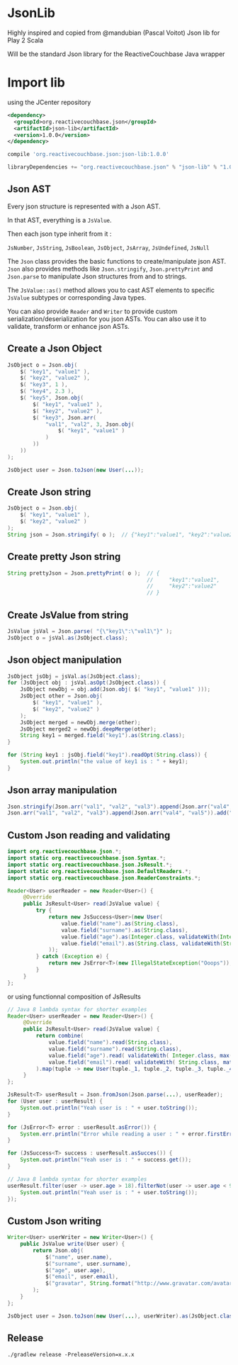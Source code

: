 # JsonLib

Highly inspired and copied from @mandubian (Pascal Voitot) Json lib for Play 2 Scala

Will be the standard Json library for the ReactiveCouchbase Java wrapper

# Import lib

using the JCenter repository

```xml
<dependency>
  <groupId>org.reactivecouchbase.json</groupId>
  <artifactId>json-lib</artifactId>
  <version>1.0.0</version>
</dependency>
``` 

```groovy
compile 'org.reactivecouchbase.json:json-lib:1.0.0'
```

```scala
libraryDependencies += "org.reactivecouchbase.json" % "json-lib" % "1.0.0"
```

Json AST
--------------------

Every json structure is represented with a Json AST.

In that AST, everything is a `JsValue`.

Then each json type inherit from it :

`JsNumber`, `JsString`, `JsBoolean`, `JsObject`, `JsArray`, `JsUndefined`, `JsNull`

The `Json` class provides the basic functions to create/manipulate json AST. `Json` also provides
methods like `Json.stringify`, `Json.prettyPrint` and `Json.parse` to manipulate Json structures from and to strings.

The `JsValue::as()` method allows you to cast AST elements to specific `JsValue` subtypes or corresponding Java types.

You can also provide `Reader` and `Writer` to provide custom serialization/deserialization for you json ASTs. You can also
use it to validate, transform or enhance json ASTs.

Create a Json Object
--------------------

```java
JsObject o = Json.obj(
    $( "key1", "value1" ),
    $( "key2", "value2" ),
    $( "key3", 1 ),
    $( "key4", 2.3 ),
    $( "key5", Json.obj(
        $( "key1", "value1" ),
        $( "key2", "value2" ),
        $( "key3", Json.arr(
            "val1", "val2", 3, Json.obj(
                $( "key1", "value1" )
            )
        ))
    ))
);

JsObject user = Json.toJson(new User(...));
```

Create Json string
-------------------

```java
JsObject o = Json.obj(
    $( "key1", "value1" ),
    $( "key2", "value2" )
);
String json = Json.stringify( o );  // {"key1":"value1", "key2":"value2"}
```

Create pretty Json string
-------------------------

```java
String prettyJson = Json.prettyPrint( o );  // {
                                            //     "key1":"value1",
                                            //     "key2":"value2"
                                            // }
```

Create JsValue from string
--------------------------

```java
JsValue jsVal = Json.parse( "{\"key1\":\"val1\"}" );
JsObject o = jsVal.as(JsObject.class);
```

Json object manipulation
------------------------

```java
JsObject jsObj = jsVal.as(JsObject.class);
for (JsObject obj : jsVal.asOpt(JsObject.class)) {
    JsObject newObj = obj.add(Json.obj( $( "key1", "value1" )));
    JsObject other = Json.obj(
        $( "key1", "value1" ),
        $( "key2", "value2" )
    );
    JsObject merged = newObj.merge(other);
    JsObject merged2 = newObj.deepMerge(other);
    String key1 = merged.field("key1").as(String.class);
}

for (String key1 : jsObj.field("key1").readOpt(String.class)) {
    System.out.println("the value of key1 is : " + key1);
}
```

Json array manipulation
-----------------------

```java
Json.stringify(Json.arr("val1", "val2", "val3").append(Json.arr("val4", "val5")).add("val6")) // ["val1","val2","val3","val4","val5","val6"]
Json.arr("val1", "val2", "val3").append(Json.arr("val4", "val5")).add("val6").get(5) // val6
```

Custom Json reading and validating
----------------------------------

```java
import org.reactivecouchbase.json.*;
import static org.reactivecouchbase.json.Syntax.*;
import static org.reactivecouchbase.json.JsResult.*;
import static org.reactivecouchbase.json.DefaultReaders.*;
import static org.reactivecouchbase.json.ReaderConstraints.*;

Reader<User> userReader = new Reader<User>() {
     @Override
     public JsResult<User> read(JsValue value) {
         try {
             return new JsSuccess<User>(new User(
                 value.field("name").as(String.class),
                 value.field("surname").as(String.class),
                 value.field("age").as(Integer.class, validateWith(Integer.class, max( 99 ), min( 18 ))),
                 value.field("email").as(String.class, validateWith(String.class, matches( "^[_a-z0-9-]+(\\.[_a-z0-9-]+)*@[a-z0-9-]+(\\.[a-z0-9-]+)+$"))
             ));
         } catch (Exception e) {
             return new JsError<T>(new IllegalStateException("Ooops"));
         }
     }
};
```

or using functionnal composition of JsResults

```java
// Java 8 lambda syntax for shorter examples
Reader<User> userReader = new Reader<User>() {
     @Override
     public JsResult<User> read(JsValue value) {
         return combine(
             value.field("name").read(String.class),
             value.field("surname").read(String.class),
             value.field("age").read( validateWith( Integer.class, max( 99 ), min( 18 ))),
             value.field("email").read( validateWith( String.class, matches( "^[_a-z0-9-]+(\\.[_a-z0-9-]+)*@[a-z0-9-]+(\\.[a-z0-9-]+)+$" ))
         ).map(tuple -> new User(tuple._1, tuple._2, tuple._3, tuple._4));
     }
};

JsResult<T> userResult = Json.fromJson(Json.parse(...), userReader);
for (User user : userResult) {
    System.out.println("Yeah user is : " + user.toString());
}

for (JsError<T> error : userResult.asError()) {
    System.err.println("Error while reading a user : " + error.firstError());
}

for (JsSuccess<T> success : userResult.asSucces()) {
    System.out.println("Yeah user is : " + success.get());
}

// Java 8 lambda syntax for shorter examples
userResult.filter(user -> user.age > 18).filterNot(user -> user.age < 99).map(user -> {
    System.out.println("Yeah user is : " + user.toString());
});
```

Custom Json writing
-------------------

```java
Writer<User> userWriter = new Writer<User>() {
    public JsValue write(User user) {
        return Json.obj(
            $("name", user.name),
            $("surname", user.surname),
            $("age", user.age),
            $("email", user.email),
            $("gravatar", String.format("http://www.gravatar.com/avatar/%s?s=50&d=wavatar", Codec.md5(user.email))
        );
    }
};

JsObject user = Json.toJson(new User(...), userWriter).as(JsObject.class);
```


## Release 

```
./gradlew release -PreleaseVersion=x.x.x 
```
